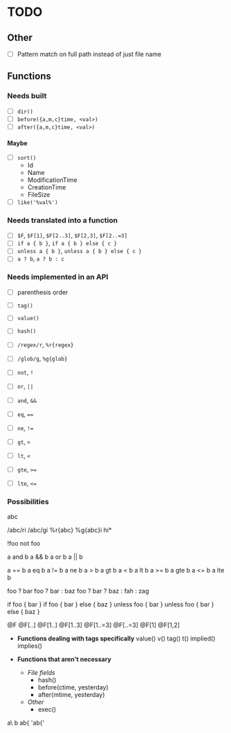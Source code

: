 # TODO

## Other

* [ ] Pattern match on full path instead of just file name

## Functions

### Needs built

* [ ] `dir()`
* [ ] `before({a,m,c}time, <val>)`
* [ ] `after({a,m,c}time, <val>)`

#### Maybe

* [ ] `sort()`
    * Id
    * Name
    * ModificationTime
    * CreationTime
    * FileSize
* [ ] `like('%val%')`

### Needs translated into a function

* [ ] `$F`, `$F[1]`, `$F[2..3]`, `$F[2,3]`, `$F[2..=3]`
* [ ] `if a { b }`, `if a { b } else { c }`
* [ ] `unless a { b }`, `unless a { b } else { c }`
* [ ] `a ? b`, `a ? b : c`

### Needs implemented in an API

* [ ] parenthesis order

* [ ] `tag()`
* [ ] `value()`
* [ ] `hash()`

* [ ] `/regex/r`, `%r{regex}`
* [ ] `/glob/g`, `%g{glob}`

* [ ] `not`, `!`
* [ ] `or`, `||`
* [ ] `and`, `&&`
* [ ] `eq`, `==`
* [ ] `ne`, `!=`
* [ ] `gt`, `>`
* [ ] `lt`, `<`
* [ ] `gte`, `>=`
* [ ] `lte`, `<=`

### Possibilities

abc

/abc/ri
/abc/gi
%r{abc}
%g{abc}i
hi*

!foo
not foo

a and b
a && b
a or b
a || b

a == b
a eq b
a != b
a ne b
a > b
a gt b
a < b
a lt b
a >= b
a gte b
a <= b
a lte b

foo ? bar
foo ? bar : baz
foo ? bar ? baz : fah : zag

if foo { bar }
if foo { bar } else { baz }
unless foo { bar }
unless foo { bar } else { baz }

@F
@F[..]
@F[1..]
@F[1..3]
@F[1..=3]
@F[..=3]
@F[1]
@F[1,2]

* **Functions dealing with tags specifically**
value()   v()
tag()     t()
implied()
implies()

* **Functions that aren't necessary**
    * *File fields*
        * hash()
        * before(ctime, yesterday)
        * after(mtime, yesterday)
    * *Other*
        * exec()

a\ b
ab\{
'ab{'
